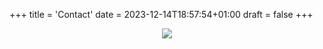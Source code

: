 +++
title = 'Contact'
date = 2023-12-14T18:57:54+01:00
draft = false
+++

<p align='center'>  
  <a href="https://www.linkedin.com/in/théophile-delmas-92275b16b">
    <img src="https://img.shields.io/badge/linkedin-%230077B5.svg?&style=for-the-badge&logo=linkedin&logoColor=white" />
  </a>
</p>
